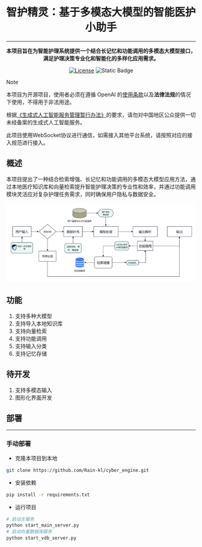 # <div align="center">智护精灵：基于多模态大模型的智能医护小助手<div>

---
<div align="center">
<p><strong>本项目旨在为智能护理系统提供一个结合长记忆和功能调用的多模态大模型接口，满足护理决策专业化和智能化的多样化应用需求。</strong></p>
<a href="https://opensource.org/licenses/Apache-2.0"><img alt="License" src="https://img.shields.io/badge/License-Apache%202.0-green.svg"></a>
<a><img alt="Static Badge" src="https://img.shields.io/badge/made_with-Python-blue"></a>
</div>

> [!NOTE]
> 本项目为开源项目，使用者必须在遵循 OpenAI 的[使用条款](https://openai.com/policies/terms-of-use)以及**法律法规**的情况下使用，不得用于非法用途。
>
> 根据[《生成式人工智能服务管理暂行办法》](http://www.cac.gov.cn/2023-07/13/c_1690898327029107.htm)的要求，请勿对中国地区公众提供一切未经备案的生成式人工智能服务。
>
> 此项目使用WebSocket协议进行通信，如需接入其他平台系统，请按照对应的接入规范进行接入。
> 

## 概述

本项目提出了一种结合检索增强、长记忆和功能调用的多模态大模型应用方法，通过本地医疗知识库和向量检索提升智能护理决策的专业性和效率，并通过功能调用模块灵活应对复杂护理任务需求，同时确保用户隐私与数据安全。

![Preview](https://raw.githubusercontent.com/Rain-kl/cyber_engine/main/docs/images/dietary_recommendations_flow.png)

## 功能
1. 支持多种大模型
2. 支持导入本地知识库
3. 支持向量检索
4. 支持功能调用
5. 支持输入分类
6. 支持记忆存储

## 待开发
1. 支持多模态输入
2. 图形化界面开发


## 部署

---

### 手动部署

- 克隆本项目到本地

```bash
git clone https://github.com/Rain-kl/cyber_engine.git
```

- 安装依赖

```bash
pip install -r requirements.txt
```

- 运行项目

```bash
# 启动主服务
python start_main_server.py
# 启动向量数据库服务
python start_vdb_server.py
```


